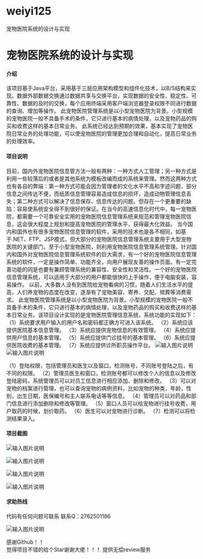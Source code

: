# weiyi125
宠物医院系统的设计与实现


# 宠物医院系统的设计与实现

#### 介绍
该项目基于Java平台，采用基于三层应用架构模型和组件化技术，以B/S结构来实现。数据外部数据交换通过数据共享与交换平台，实现数据的安全性、稳定性、可靠性、数据的及时的交换，每个应用终端采用客户端浏览器登录权限不同进行数据的查询、增加等操作。 此宠物医院管理系统是以小型宠物医院为背景。小型规模的宠物医院一般不具备手术的条件，它只进行基本的病情处理，以及宠物药品的购买和收费这样的基本日常业务。
此系统已经达到预期的效果，基本实现了宠物医院日常业务的处理功能，可以使宠物医院的管理更加合理和自动化，提高日常业务的处理效率。









#### 项目说明
目前，国内外宠物医院信息管方法一般有两种：一种方式人工管理；另一种方式是利用一些较落后的或者是其他系统为模板改编而成的系统来管理。然而这两种方式也有各自的弊端：第一种方式可能会因为管理者的文化水平不高和字迹问题，部分信息之间传达不便，而纸质信息管理容易造成信息的损坏，造成动物管理信息丢失；第二种方式可以解决了信息保存、信息传达的问题。但存在一个更重要的缺陷：容易使系统安全得不到很好的保证。在当今的高速信息化时代中，每一宠物医院，都需要一个可靠安全实用的宠物医院信息管理系统来规范和管理宠物医院信息，这会很大程度上规划和提高宠物医院的管理水平，获得最大化效益。
当今国内和国外也有很多宠物医院信息管理的软件，采用的技术也是各不相同，如基于.NET、FTP、JSP模式，但大部分的宠物医院信息管理系统主要用于大型宠物医院的关键部门。至于小型宠物医院，则利用宠物医院信息管理系统管理。针对国内和国外对宠物医院信息管理系统软件的巨大需求，有一个好的宠物医院信息管理系统的软件，一定是操作简单、功能齐全，向用户展现友善的操作页面。有一定完善功能的同是也要有兼顾管理系统的兼容性、安全性和灵活性。一个好的宠物医院信息管理系统，可以适用于大部分的用户都能很快的上手操作，便于电脑安装，容易操作。
以前，大多数人没有到医院给宠物看病的习惯，随着人们生活水平的提高，人们养宠物的态度在改变，逐渐有了宠物美容、寄养、交配、殡葬等消费需求。
此宠物医院管理系统是以小型宠物医院为背景。小型规模的宠物医院一般不具备手术的条件，它只进行基本的病情处理，以及宠物药品的购买和收费这样的基本日常业务。该项目设计实现的是宠物医院管理信息系统，系统功能的实现如下： 
（1）系统要求用户输入的用户名和密码都正确方可进入该系统。 
（2）系统应该提供医院基本信息管理。 
（3）系统应提供宠物信息的有效管理。 
（4）系统应提供用户信息的基本管理。 
（5）系统应提供门诊挂号的基本管理。
（6）系统应提供医院收费的基本管理。
（7）系统应提供诊所职员操作平台。
![输入图片说明](https://images.gitee.com/uploads/images/2021/0127/001904_6d20e1ae_8621591.png "屏幕截图.png")
![输入图片说明](https://images.gitee.com/uploads/images/2021/0127/001912_92766ed7_8621591.png "屏幕截图.png")

（1）登陆权限，包括管理员和医生以及窗口，检测账号，不同账号登陆之后，有不同的权限。
（2）管理员医生和窗口，检测账号都可以修改个人的信息以及修改登陆密码，系统管理员可以对员工信息进行相应添加、删除和修改。
（3）可以对宠物的档案进行管理，也可以查询宠物的病例资料，比如宠物的种类，年龄，性别，出生日期，医保编号和主人联系电话等等信息。
（4）管理员可以对药品和部门信息进行添加删除和修改等管理。
（5）窗口人员可以给宠物进行挂号收费，用户取药的时候，划价取药。
（6）医生可以对宠物进行诊断。
（7）检测可以将检测结果录入。









#### 项目截图
![输入图片说明](https://images.gitee.com/uploads/images/2021/0127/001925_98e6331c_8621591.png "屏幕截图.png")

![输入图片说明](https://images.gitee.com/uploads/images/2021/0127/001932_e1e5d66e_8621591.png "屏幕截图.png")

![输入图片说明](https://images.gitee.com/uploads/images/2021/0127/001937_7752d974_8621591.png "屏幕截图.png")

![输入图片说明](https://images.gitee.com/uploads/images/2021/0127/002000_0320f888_8621591.png "屏幕截图.png")




#### 求助热线


代码有任何问题可联系
联系Q：2762501186

                            
![输入图片说明](https://images.gitee.com/uploads/images/2020/1119/003728_cd598bb9_4865385.jpeg "微信.jpg")           

感谢Github！！  
觉得项目不错的给个Star谢谢大佬！！！
提供无偿review服务
